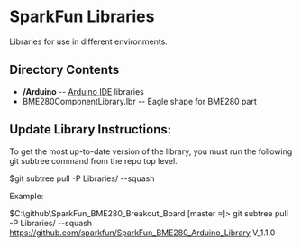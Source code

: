 SparkFun <PRODUCT NAME> Libraries
=================================

Libraries for use in different environments. 


Directory Contents
-------------------
* **/Arduino** -- [Arduino IDE](http://www.arduino.cc/en/Main/Software) libraries
* BME280ComponentLibrary.lbr -- Eagle shape for BME280 part



Update Library Instructions:
----------------------------
To get the most up-to-date version of the library, you must run the following git subtree command from the repo top level. 

$git subtree pull -P Libraries/<COMPILER NAME> --squash <product library repo URL> <tag>

Example:

$C:\github\SparkFun_BME280_Breakout_Board [master ≡]> git subtree pull -P Libraries/ --squash https://github.com/sparkfun/SparkFun_BME280_Arduino_Library V_1.1.0